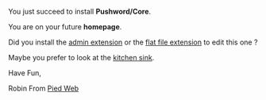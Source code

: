 You just succeed to install **Pushword/Core**.

You are on your future **homepage**.

Did you install the [admin extension](https://pushword.piedweb.com/extension/admin) or the [flat file extension](https://pushword.piedweb.com/extension/flat) to edit this one ?

Maybe you prefer to look at the [kitchen sink](/kitchen-sink).

Have Fun,

Robin From [Pied Web](https://piedweb.com)
